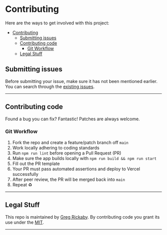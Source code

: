 # Contributing

Here are the ways to get involved with this project:

- [Contributing](#contributing)
  - [Submitting issues](#submitting-issues)
  - [Contributing code](#contributing-code)
    - [Git Workflow](#git-workflow)
  - [Legal Stuff](#legal-stuff)

## Submitting issues

Before submitting your issue, make sure it has not been mentioned earlier. You can search through the [existing issues](https://github.com/gregrickaby/reddit-image-viewer/issues).

---

## Contributing code

Found a bug you can fix? Fantastic! Patches are always welcome.

### Git Workflow

1. Fork the repo and create a feature/patch branch off `main`
2. Work locally adhering to coding standards
3. Run `npm run lint` before opening a Pull Request (PR)
4. Make sure the app builds locally with `npm run build && npm run start`
5. Fill out the PR template
6. Your PR must pass automated assertions and deploy to Vercel successfully
7. After peer review, the PR will be merged back into `main`
8. Repeat ♻️

---

## Legal Stuff

This repo is maintained by [Greg Rickaby](https://gregrickaby.com/). By contributing code you grant its use under the [MIT](https://github.com/gregrickaby/reddit-image-viewer/blob/main/LICENSE).

---
